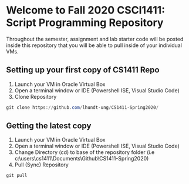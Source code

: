 # Welcome to Fall 2020 CSCI1411: Script Programming Repository

Throughout the semester, assignment and lab starter code will be posted inside this repository that you will be able to pull inside of your individual VMs.

## Setting up your first copy of CS1411 Repo

1. Launch your VM in Oracle Virtual Box
2. Open a terminal window or IDE (Powershell ISE, Visual Studio Code)
3. Clone Repository

```powershell
git clone https://github.com/lhundt-ung/CS1411-Spring2020/
```

## Getting the latest copy

1. Launch your VM in Oracle Virtual Box
2. Open a terminal window or IDE (Powershell ISE, Visual Studio Code)
3. Change Directory (cd) to base of the repository folder (i.e c:\users\cs1411\Documents\Github\CS1411-Spring2020)
3. Pull (Sync) Repository

```powershell
git pull
```
